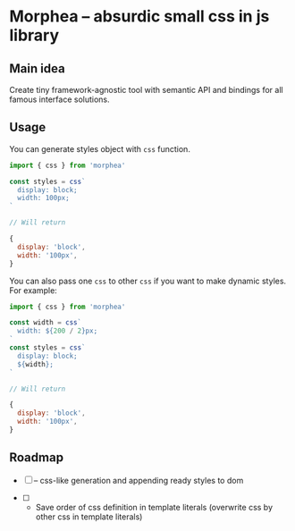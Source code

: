 # Morphea – absurdic small css in js library

## Main idea

Create tiny framework-agnostic tool with semantic API and bindings for all famous interface
solutions.

## Usage

You can generate styles object with `css` function.

```js
import { css } from 'morphea'

const styles = css`
  display: block;
  width: 100px;
`

// Will return

{
  display: 'block',
  width: '100px',
}
```

You can also pass one `css` to other `css` if you want to make dynamic styles. For example:

```js
import { css } from 'morphea'

const width = css`
  width: ${200 / 2}px;
`
const styles = css`
  display: block;
  ${width};
`

// Will return

{
  display: 'block',
  width: '100px',
}
```

## Roadmap

- [ ] – css-like generation and appending ready styles to dom

- [ ] - Save order of css definition in template literals (overwrite css by other css in template
literals)
